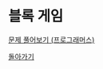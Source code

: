 # 블록 게임

[문제 풀어보기 (프로그래머스)](https://programmers.co.kr/learn/courses/30/lessons/42894)

[돌아가기](/../alg/)